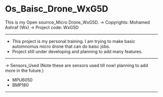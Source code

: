 # Os_Baisc_Drone_WxG5D
This is my Open sourrce_Micro Drone_WxG5D.
-> Copyrights: Mohamed Ashraf (Wx) -> Project code: WxG5D 
*************************************************************************************************
- This project is my personal training. I am trying to make basic automnomus micro drone that can do baisc jobs.
- Project still under developing and planning to add many features.
*************************************************************************************************
-> Sensors_Used  (Note these are sensors used till now! planning to add more in the future.)
* MPU6050
* BMP180
*************************************************************************************************
